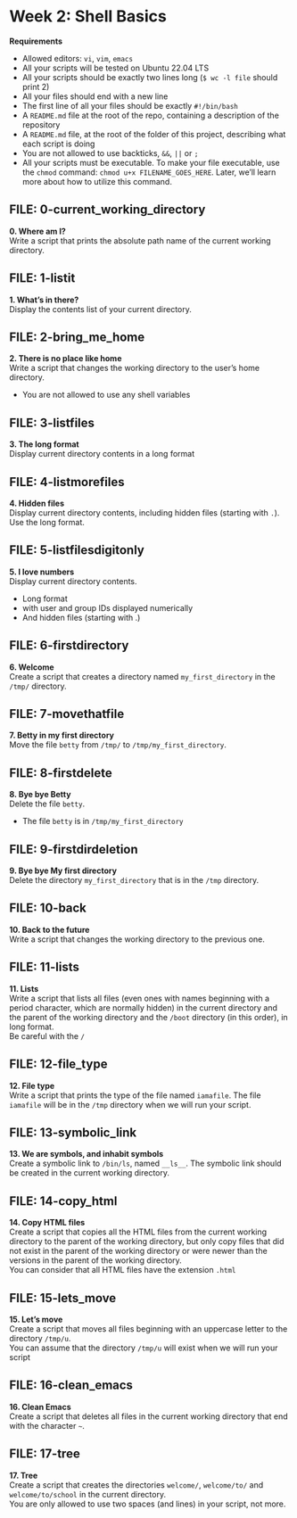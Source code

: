 # Week 2: Shell Basics
**Requirements**
- Allowed editors: `vi`, `vim`, `emacs`
- All your scripts will be tested on Ubuntu 22.04 LTS
- All your scripts should be exactly two lines long (`$ wc -l file` should print 2)
- All your files should end with a new line
- The first line of all your files should be exactly `#!/bin/bash`
- A `README.md` file at the root of the repo, containing a description of the repository
- A `README.md` file, at the root of the folder of this project, describing what each script is doing
- You are not allowed to use backticks, `&&`, `||` or `;`
- All your scripts must be executable. To make your file executable, use the `chmod` command: `chmod u+x FILENAME_GOES_HERE`. Later, we’ll learn more about how to utilize this command.

## FILE: 0-current_working_directory
**0. Where am I?**\
Write a script that prints the absolute path name of the current working directory.

## FILE: 1-listit
**1. What’s in there?**\
Display the contents list of your current directory.

## FILE: 2-bring_me_home
**2. There is no place like home**\
Write a script that changes the working directory to the user’s home directory.
- You are not allowed to use any shell variables

## FILE: 3-listfiles
**3. The long format**\
Display current directory contents in a long format

## FILE: 4-listmorefiles
**4. Hidden files**\
Display current directory contents, including hidden files (starting with `.`). Use the long format.

## FILE: 5-listfilesdigitonly
**5. I love numbers**\
Display current directory contents.
- Long format
- with user and group IDs displayed numerically
- And hidden files (starting with .)

## FILE: 6-firstdirectory
**6. Welcome**\
Create a script that creates a directory named `my_first_directory` in the `/tmp/` directory.

## FILE: 7-movethatfile
**7. Betty in my first directory**\
Move the file `betty` from `/tmp/` to `/tmp/my_first_directory`.

## FILE: 8-firstdelete
**8. Bye bye Betty**\
Delete the file `betty`.
- The file `betty` is in `/tmp/my_first_directory`

## FILE: 9-firstdirdeletion
**9. Bye bye My first directory**\
Delete the directory `my_first_directory` that is in the `/tmp` directory.

## FILE: 10-back
**10. Back to the future**\
Write a script that changes the working directory to the previous one.

## FILE: 11-lists
**11. Lists**\
Write a script that lists all files (even ones with names beginning with a period character, which are normally hidden) in the current directory and the parent of the working directory and the `/boot` directory (in this order), in long format.\
Be careful with the `/`

## FILE: 12-file_type
**12. File type**\
Write a script that prints the type of the file named `iamafile`. The file `iamafile` will be in the `/tmp` directory when we will run your script.

## FILE: 13-symbolic_link
**13. We are symbols, and inhabit symbols**\
Create a symbolic link to `/bin/ls`, named `__ls__`. The symbolic link should be created in the current working directory.

## FILE: 14-copy_html
**14. Copy HTML files**\
Create a script that copies all the HTML files from the current working directory to the parent of the working directory, but only copy files that did not exist in the parent of the working directory or were newer than the versions in the parent of the working directory.\
You can consider that all HTML files have the extension `.html`

## FILE: 15-lets_move
**15. Let’s move**\
Create a script that moves all files beginning with an uppercase letter to the directory `/tmp/u`.\
You can assume that the directory `/tmp/u` will exist when we will run your script

## FILE: 16-clean_emacs
**16. Clean Emacs**\
Create a script that deletes all files in the current working directory that end with the character `~`.

## FILE: 17-tree
**17. Tree**\
Create a script that creates the directories `welcome/`, `welcome/to/` and `welcome/to/school` in the current directory.\
You are only allowed to use two spaces (and lines) in your script, not more.

